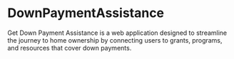 # DownPaymentAssistance
Get Down Payment Assistance is a web application designed to streamline the journey to home ownership by connecting users to grants, programs, and resources that cover down payments. 
